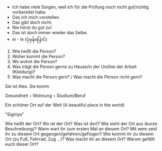 
- Ich habe viele Sorgen, weil ich für die Prüfung noch nicht gut/richtig vorbereitet habe.
- Das ich mich vorstellen.
- Das gibt doch nicht.
- Nie hörst du gut zu!
- Das ist doch immer wieder das Selbe.
- ei - ie (ပုံမှန်ပြောင်)


1. Wie heißt die Person? 
2. Woher kommt die Person? 
3. Wo wohnt die Person? 
4. Was trägt die Person gerne zu Hause/in der Uni/bei der Arbeit (Kleidung)? 
5. Was macht die Person gern? / Was macht die Person nicht gern?

Sie ist Alex. Sie komm

Gesundheit ◦ Wohnung ◦ Studium/Beruf


Ein schöner Ort auf der Welt (A beautiful place in the world)

"Sigiriya"

Wie heißt der Ort?
Wo ist der Ort?
Was ist dort? 
Wie sieht der Ort aus (kurze Beschreibung)? 
Wann wart ihr zum ersten Mal an diesem Ort?
Mit wem seid ihr zu diesem Ort gegangen/gefahren/geflogen? 
Wie kommt ihr zu diesem Ort (zu Fuß, Fahrrad, Zug …)?
Was macht ihr an diesem Ort?
Warum gefällt euch dieser Ort?